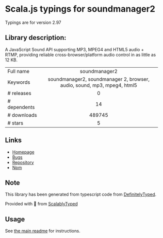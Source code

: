 
# Scala.js typings for soundmanager2

Typings are for version 2.97

## Library description:
A JavaScript Sound API supporting MP3, MPEG4 and HTML5 audio + RTMP, providing reliable cross-browser/platform audio control in as little as 12 KB.

|                    |                 |
| ------------------ | :-------------: |
| Full name          | soundmanager2 |
| Keywords           | soundmanager2, soundmanager 2, browser, audio, sound, mp3, mpeg4, html5 |
| # releases         | 0 |
| # dependents       | 14 |
| # downloads        | 489745 |
| # stars            | 5 |

## Links
- [Homepage](http://www.schillmania.com/projects/soundmanager2/)
- [Bugs](https://github.com/scottschiller/SoundManager2/issues/)
- [Repository](https://github.com/scottschiller/SoundManager2)
- [Npm](https://www.npmjs.com/package/soundmanager2)
    


## Note
This library has been generated from typescript code from [DefinitelyTyped](https://definitelytyped.org).

Provided with :purple_heart: from [ScalablyTyped](https://github.com/oyvindberg/ScalablyTyped)

## Usage
See [the main readme](../../readme.md) for instructions.


